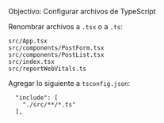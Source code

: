 Objectivo: Configurar archivos de TypeScript

Renombrar archivos a `.tsx` o a `.ts`:

```
src/App.tsx
src/components/PostForm.tsx
src/components/PostList.tsx
src/index.tsx
src/reportWebVitals.ts
```

Agregar lo siguiente a `tsconfig.json`:

```
  "include": [
    "./src/**/*.ts"
  ],
```